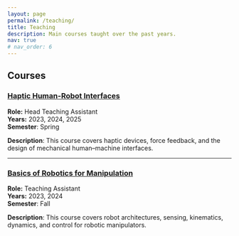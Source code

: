 ```yaml
---
layout: page
permalink: /teaching/
title: Teaching
description: Main courses taught over the past years.
nav: true
# nav_order: 6
---
```


## Courses

### [Haptic Human-Robot Interfaces](https://edu.epfl.ch/coursebook/fr/haptic-human-robot-interfaces-MICRO-553)

**Role:** Head Teaching Assistant  
**Years:** 2023, 2024, 2025  
**Semester**: Spring

**Description**:
This course covers haptic devices, force feedback, and the design of mechanical human–machine interfaces.

---

### [Basics of Robotics for Manipulation](https://edu.epfl.ch/coursebook/en/basics-of-robotics-for-manipulation-MICRO-450)

**Role:** Teaching Assistant  
**Years:** 2023, 2024  
**Semester**: Fall

**Description**:
This course covers robot architectures, sensing, kinematics, dynamics, and control for robotic manipulators.
